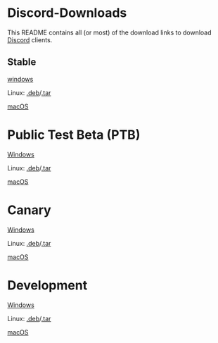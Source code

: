 # Discord-Downloads
This README contains all (or most) of the download links to download [Discord](https://discord.com) clients.

## Stable
[windows](https://discord.com/api/download?platform=win)

Linux: [.deb](https://discord.com/api/download?platform=linux)/[.tar](https://discord.com/api/download?platform=linux&format=tar.gz)

[macOS](https://discord.com/api/download?platform=osx)

# Public Test Beta (PTB)
[Windows](https://discord.com/api/download/ptb?platform=win)

Linux: [.deb](https://discord.com/api/download/ptb?platform=linux)/[.tar](https://discord.com/api/download/ptby?platform=linux&format=tar.gz)

[macOS](https://discord.com/api/download/ptb?platform=osx)

# Canary
[Windows](https://discord.com/api/download/canary?platform=win)

Linux: [.deb](https://discord.com/api/download/canary?platform=linux)/[.tar](https://discord.com/api/download/canary?platform=linux&format=tar.gz)

[macOS](https://discord.com/api/download/canary?platform=osx)

# Development
[Windows](https://discord.com/api/download/development?platform=win)

Linux: [.deb](https://discord.com/api/download/development?platform=linux)/[.tar](https://discord.com/api/download/development?platform=linux&format=tar.gz)

[macOS](https://discord.com/api/download/development?platform=osx)
